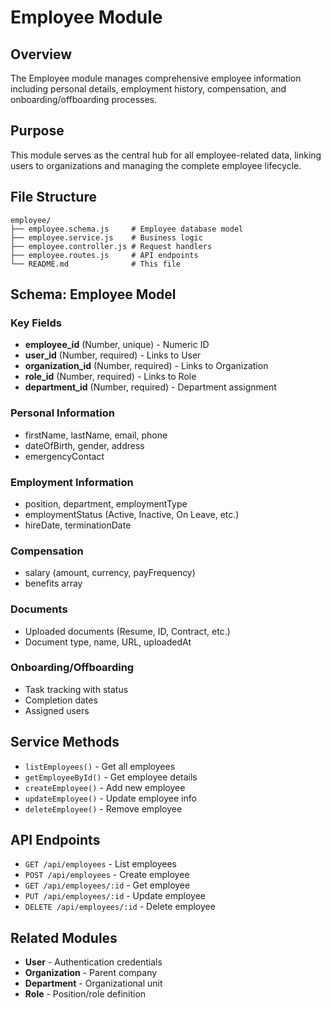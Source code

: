 # Employee Module

## Overview
The Employee module manages comprehensive employee information including personal details, employment history, compensation, and onboarding/offboarding processes.

## Purpose
This module serves as the central hub for all employee-related data, linking users to organizations and managing the complete employee lifecycle.

## File Structure
```
employee/
├── employee.schema.js     # Employee database model
├── employee.service.js    # Business logic
├── employee.controller.js # Request handlers
├── employee.routes.js     # API endpoints
└── README.md              # This file
```

## Schema: Employee Model

### Key Fields
- **employee_id** (Number, unique) - Numeric ID
- **user_id** (Number, required) - Links to User
- **organization_id** (Number, required) - Links to Organization
- **role_id** (Number, required) - Links to Role
- **department_id** (Number, required) - Department assignment

### Personal Information
- firstName, lastName, email, phone
- dateOfBirth, gender, address
- emergencyContact

### Employment Information
- position, department, employmentType
- employmentStatus (Active, Inactive, On Leave, etc.)
- hireDate, terminationDate

### Compensation
- salary (amount, currency, payFrequency)
- benefits array

### Documents
- Uploaded documents (Resume, ID, Contract, etc.)
- Document type, name, URL, uploadedAt

### Onboarding/Offboarding
- Task tracking with status
- Completion dates
- Assigned users

## Service Methods
- `listEmployees()` - Get all employees
- `getEmployeeById()` - Get employee details
- `createEmployee()` - Add new employee
- `updateEmployee()` - Update employee info
- `deleteEmployee()` - Remove employee

## API Endpoints
- `GET /api/employees` - List employees
- `POST /api/employees` - Create employee
- `GET /api/employees/:id` - Get employee
- `PUT /api/employees/:id` - Update employee
- `DELETE /api/employees/:id` - Delete employee

## Related Modules
- **User** - Authentication credentials
- **Organization** - Parent company
- **Department** - Organizational unit
- **Role** - Position/role definition
